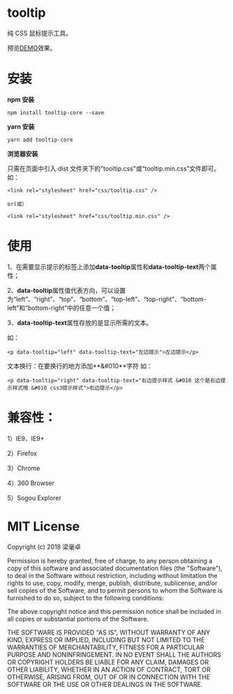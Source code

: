 # tooltip

纯 CSS 鼠标提示工具。

预览[DEMO](https://jofunliang.github.io/tooltip/)效果。

# 安装

**npm 安装**
```
npm install tooltip-core --save
```

**yarn 安装**
```
yarn add tooltip-core
```

**浏览器安装**

只需在页面中引入 dist 文件夹下的"tooltip.css"或“tooltip.min.css”文件即可。如：

```
<link rel="stylesheet" href="css/tooltip.css" />

or(或）

<link rel="stylesheet" href="css/tooltip.min.css" />
```

# 使用

1、在需要显示提示的标签上添加**data-tooltip**属性和**data-tooltip-text**两个属性；

2、**data-tooltip**属性值代表方向，可以设置为“left”、“right”、“top”、“bottom”、“top-left”、“top-right”、“bottom-left”和“bottom-right”中的任意一个值；

3、**data-tooltip-text**属性存放的是显示所需的文本。

如：
```
<p data-tooltip="left" data-tooltip-text="左边提示">左边提示</p>			
```

文本换行：在要换行的地方添加**&#010**字符
如：
```
<p data-tooltip="right" data-tooltip-text="右边提示样式 &#010 这个是右边提示样式哦 &#010 css3提示样式">右边提示</p>
```

# 兼容性：
1）IE9、IE9+

2）Firefox

3）Chrome

4）360 Browser

5）Sogou Explorer


# MIT License

Copyright (c) 2018 梁毫卓

Permission is hereby granted, free of charge, to any person obtaining a copy
of this software and associated documentation files (the "Software"), to deal
in the Software without restriction, including without limitation the rights
to use, copy, modify, merge, publish, distribute, sublicense, and/or sell
copies of the Software, and to permit persons to whom the Software is
furnished to do so, subject to the following conditions:

The above copyright notice and this permission notice shall be included in all
copies or substantial portions of the Software.

THE SOFTWARE IS PROVIDED "AS IS", WITHOUT WARRANTY OF ANY KIND, EXPRESS OR
IMPLIED, INCLUDING BUT NOT LIMITED TO THE WARRANTIES OF MERCHANTABILITY,
FITNESS FOR A PARTICULAR PURPOSE AND NONINFRINGEMENT. IN NO EVENT SHALL THE
AUTHORS OR COPYRIGHT HOLDERS BE LIABLE FOR ANY CLAIM, DAMAGES OR OTHER
LIABILITY, WHETHER IN AN ACTION OF CONTRACT, TORT OR OTHERWISE, ARISING FROM,
OUT OF OR IN CONNECTION WITH THE SOFTWARE OR THE USE OR OTHER DEALINGS IN THE
SOFTWARE.
